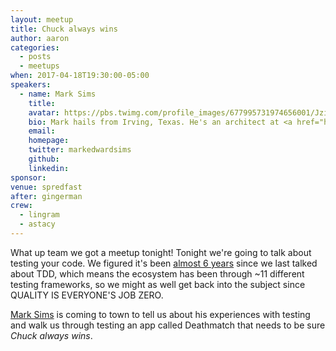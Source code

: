 ```yaml
---
layout: meetup
title: Chuck always wins
author: aaron
categories:
  - posts
  - meetups
when: 2017-04-18T19:30:00-05:00
speakers:
  - name: Mark Sims
    title:
    avatar: https://pbs.twimg.com/profile_images/677995731974656001/Jzi_AbRc.jpg
    bio: Mark hails from Irving, Texas. He's an architect at <a href="https://twitter.com/projekt202">@projekt202</a>, and when he's not judiciously driving for a high level of quality in his JavaScript based applications, you might find him dad'ing, playing guitar, or woodworking.
    email:
    homepage:
    twitter: markedwardsims
    github:
    linkedin:
sponsor:
venue: spredfast
after: gingerman
crew:
  - lingram
  - astacy
---
```


What up team we got a meetup tonight! Tonight we're going to talk about testing your code. We figured it's been [almost 6 years](/june-meetup-details-announced/) since we last talked about TDD, which means the ecosystem has been through ~11 different testing frameworks, so we might as well get back into the subject since QUALITY IS EVERYONE'S JOB ZERO.

[Mark Sims](https://twitter.com/markedwardsims) is coming to town to tell us about his experiences with testing and walk us through testing an app called Deathmatch that needs to be sure _Chuck always wins_.
